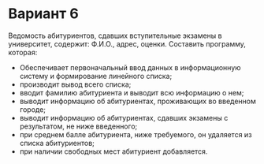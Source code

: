 # Вариант 6
Ведомость абитуриентов, сдавших вступительные экзамены в университет, содержит: Ф.И.О., адрес, оценки.
Составить программу, которая:
- Обеспечивает первоначальный ввод данных в информационную систему и формирование линейного списка;
- производит вывод всего списка;
- вводит фамилию абитуриента и выводит всю информацию о нем;
- выводит информацию об абитуриентах, проживающих во введенном городе;
- выводит информацию об абитуриентах, сдавших экзамены с результатом, не ниже введенного;
- при среднем балле абитуриента, ниже требуемого, он удаляется из списка абитуриентов;
- при наличии свободных мест абитуриент добавляется.
